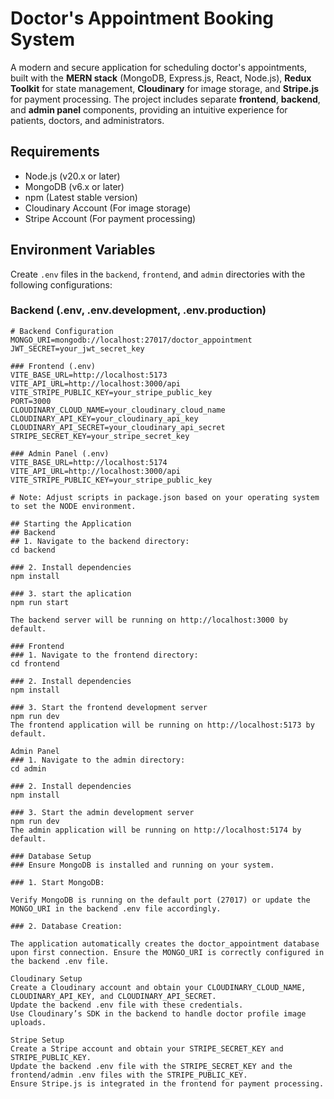 # Doctor's Appointment Booking System

A modern and secure application for scheduling doctor's appointments, built with the **MERN stack** (MongoDB, Express.js, React, Node.js), **Redux Toolkit** for state management, **Cloudinary** for image storage, and **Stripe.js** for payment processing. The project includes separate **frontend**, **backend**, and **admin panel** components, providing an intuitive experience for patients, doctors, and administrators.

## Requirements

- Node.js (v20.x or later)
- MongoDB (v6.x or later)
- npm (Latest stable version)
- Cloudinary Account (For image storage)
- Stripe Account (For payment processing)

## Environment Variables

Create `.env` files in the `backend`, `frontend`, and `admin` directories with the following configurations:

### Backend (.env, .env.development, .env.production)

```env
# Backend Configuration
MONGO_URI=mongodb://localhost:27017/doctor_appointment
JWT_SECRET=your_jwt_secret_key

### Frontend (.env)
VITE_BASE_URL=http://localhost:5173
VITE_API_URL=http://localhost:3000/api
VITE_STRIPE_PUBLIC_KEY=your_stripe_public_key
PORT=3000
CLOUDINARY_CLOUD_NAME=your_cloudinary_cloud_name
CLOUDINARY_API_KEY=your_cloudinary_api_key
CLOUDINARY_API_SECRET=your_cloudinary_api_secret
STRIPE_SECRET_KEY=your_stripe_secret_key

### Admin Panel (.env)
VITE_BASE_URL=http://localhost:5174
VITE_API_URL=http://localhost:3000/api
VITE_STRIPE_PUBLIC_KEY=your_stripe_public_key

# Note: Adjust scripts in package.json based on your operating system to set the NODE environment.

## Starting the Application
## Backend
## 1. Navigate to the backend directory:
cd backend

### 2. Install dependencies
npm install

### 3. start the aplication
npm run start

The backend server will be running on http://localhost:3000 by default.

### Frontend
### 1. Navigate to the frontend directory:
cd frontend

### 2. Install dependencies
npm install

### 3. Start the frontend development server
npm run dev
The frontend application will be running on http://localhost:5173 by default.

Admin Panel
### 1. Navigate to the admin directory:
cd admin

### 2. Install dependencies
npm install

### 3. Start the admin development server
npm run dev
The admin application will be running on http://localhost:5174 by default.

### Database Setup
### Ensure MongoDB is installed and running on your system.

### 1. Start MongoDB:

Verify MongoDB is running on the default port (27017) or update the MONGO_URI in the backend .env file accordingly.

### 2. Database Creation:

The application automatically creates the doctor_appointment database upon first connection. Ensure the MONGO_URI is correctly configured in the backend .env file.

Cloudinary Setup
Create a Cloudinary account and obtain your CLOUDINARY_CLOUD_NAME, CLOUDINARY_API_KEY, and CLOUDINARY_API_SECRET.
Update the backend .env file with these credentials.
Use Cloudinary’s SDK in the backend to handle doctor profile image uploads.

Stripe Setup
Create a Stripe account and obtain your STRIPE_SECRET_KEY and STRIPE_PUBLIC_KEY.
Update the backend .env file with the STRIPE_SECRET_KEY and the frontend/admin .env files with the STRIPE_PUBLIC_KEY.
Ensure Stripe.js is integrated in the frontend for payment processing.

